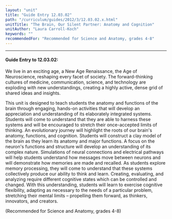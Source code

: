 ```yaml
---
layout: "unit"
title: "Guide Entry 12.03.02"
path: "/curriculum/guides/2012/3/12.03.02.x.html"
unitTitle: "The Brain, Our Silent Partner: Anatomy and Cognition"
unitAuthor: "Laura Carroll-Koch"
keywords: ""
recommendedFor: "Recommended for Science and Anatomy, grades 4-8"
---
```

<body>
<hr/>
 <h4>
  Guide Entry to 12.03.02:
 </h4>
 <p>
  We live in an exciting age, a New Age Renaissance, the Age of Neuroscience, reshaping every facet of society.  The forward-thinking cultures of medicine, communication, science, and technology are exploding with new understandings, creating a highly active, dense grid of shared ideas and insights.
 </p>
<p>
  This unit is designed to teach students the anatomy and functions of the brain through engaging, hands-on activities that will develop an appreciation and understanding of its elaborately integrated systems. Students will come to understand that they are able to harness these systems and will be encouraged to stretch their once-accepted limits of thinking. An evolutionary journey will highlight the roots of our brain's anatomy, functions, and cognition.  Students will construct a clay model of the brain as they learn its anatomy and major functions.  A focus on the neuron's functions and structure will develop an understanding of its complex nature. Simulations of neural connections and electrical pathways will help students understand how messages move between neurons and will demonstrate how memories are made and recalled. As students explore memory processing, they will come to understand that these systems collectively produce our ability to think and learn. Creating, evaluating, and analyzing require different cognitive states which can be controlled and changed. With this understanding, students will learn to exercise cognitive flexibility, adapting as necessary to the needs of a particular problem, stretching their mental limits – propelling them forward, as thinkers, innovators, and creators.
 </p>
<p>
  (Recommended for Science and Anatomy, grades 4-8)
 </p>

</body>